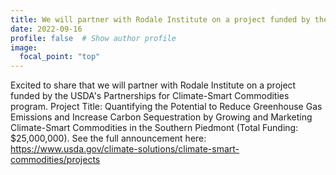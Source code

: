 ```yaml
---
title: We will partner with Rodale Institute on a project funded by the USDA's Partnerships for Climate-Smart Commodities program
date: 2022-09-16
profile: false  # Show author profile
image:
  focal_point: "top"
---
```



Excited to share that we will partner with Rodale Institute on a project funded by the USDA's Partnerships for Climate-Smart Commodities program. Project Title: Quantifying the Potential to Reduce Greenhouse Gas Emissions and Increase Carbon Sequestration by Growing and Marketing Climate-Smart Commodities in the Southern Piedmont (Total Funding: $25,000,000). See the full announcement here: https://www.usda.gov/climate-solutions/climate-smart-commodities/projects
